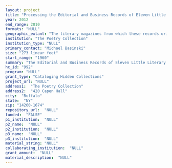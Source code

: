 ```yaml
--- 
layout: project 
title: "Processing the Editorial and Business Records of Eleven Little Literary Magazine Archives in the Poetry Collection"
year: 2012
end_range: 2010
formats: "NULL"
geographic_extant: "The literary magazines from which these records originated range across the United States from New York to San Francisco."
institution: "The Poetry Collection"
institution_type: "NULL"
primary_contact: "Michael Basinski"
size: "273 linear feet"
start_range: "1960"
summary: "The Editorial and Business Records of Eleven Little Literary Magazine Archives in the Poetry Collection feature the administrative and organizational records of eleven diverse poetry magazine archives. Representative of small press poetry publishing across the United States from 1960 to 2010, the archives--all of which have either been donated to or purchased by the Poetry Collection--are composed of literary letters, manuscripts, notebooks, business and production records, and publishing ephemera. The magazines, their locations, and the extent of publishing life are: Fire Exit (Boston, 1968-1975); The Wormwood Review (Stockton, CA, 1960-1999); Chain (Philadelphia, 1994-2005); Manroot (San Francisco, 1969-1981); Drafting (Baltimore, 2004-2005); Boss (New York, 1966-1979); Buckle / Buckle & (Buffalo, 1977-1982 / 1998-2006); Osiris (Schenectady, NY, 1972-2010); Lost & Found Times (Columbus, OH, 1975-2005); Score (Oakland, CA, 1983-1990); and First Intensity (Lawrence, KS, 1993-2007). These magazines represent different socio-aesthetic communities from Feminist to academic avant garde to verbo-visual poetry and have served the careers of poets as different as Susan Howe and Charles Bukowski. Together, their archives document fifty years of poetic history, and the cataloging of these collections will immediately impact scholarship in the field of post-WWII American Poetry."
hc_id: "992"
program: "NULL"
grant_type: "Cataloging Hidden Collections"
project_url: "NULL"
address1:  "The Poetry Collection"
address2:  "420 Capen Hall"
city:  "Buffalo"
state:  "NY"
zip: "14260-1674"
repository_url:  "NULL"
funded:  "FALSE"
p1_institution:  "NULL"
p2_name:  "NULL"
p2_institution:  "NULL"
p3_name:  "NULL"
p3_institution:  "NULL"
material_string: "NULL"
collaborating_institution:  "NULL"
grant_amount:  "NULL"
material_description:  "NULL"
---
```

